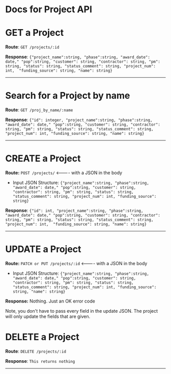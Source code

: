 Docs for Project API
===

# GET a Project
**Route**: `GET /projects/:id`

**Response**: `{"project_name":string, "phase":string, "award_date": date," "pop":string, "customer": string,
 "contractor": string, "pm": string, "status": string, "status_comment": string, "project_num": int, 
"funding_source": string, "name": string}`

---

# Search for a Project by name
**Route**: `GET /proj_by_name/:name`

**Response**: `{"id": integer, "project_name":string, "phase":string, "award_date": date," "pop":string, "customer": string,
"contractor": string, "pm": string, "status": string, "status_comment": string, "project_num": int,
"funding_source": string, "name": string}`

---

# CREATE a Project

**Route:** `POST /projects/` <---- with a JSON in the body

* Input JSON Structure: `{"project_name":string, "phase":string, "award_date": date," "pop":string, "customer": string,
                         "contractor": string, "pm": string, "status": string, "status_comment": string, "project_num": int, "funding_source": string}`

**Response**: `{"id": int, "project_name":string, "phase":string, "award_date": date," "pop":string, "customer": string,
                "contractor": string, "pm": string, "status": string, "status_comment": string, "project_num": int, 
"funding_source": string, "name": string}`

---

# UPDATE a Project 

**Route:** `PATCH or PUT /projects/:id` <---- with a JSON in the body

* Input JSON Structure: `{"project_name":string, "phase":string, "award_date": date," "pop":string, "customer": string,
                          "contractor": string, "pm": string, "status": string, "status_comment": string,
  "project_num": int, "funding_source": string, "name": string}`

**Response:** Nothing. Just an OK error code

Note, you don't have to pass every field in the update JSON. The project will only update the fields that are given. 

# DELETE a Project
**Route**: `DELETE /projects/:id`

**Response**: `This returns nothing`

---
 